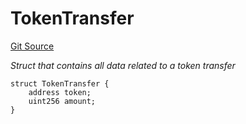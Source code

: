 # TokenTransfer
[Git Source](https://github.com/seamless-protocol/ilm-v2/blob/e940fa5a38a4ecdb2ab814caac34ad52528360be/src/types/DataTypes.sol)

*Struct that contains all data related to a token transfer*


```solidity
struct TokenTransfer {
    address token;
    uint256 amount;
}
```

